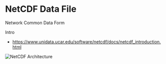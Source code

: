 # NetCDF Data File

Network Common Data Form

Intro
* https://www.unidata.ucar.edu/software/netcdf/docs/netcdf_introduction.html

![NetCDF Architecture](https://www.unidata.ucar.edu/software/netcdf/docs/netcdf_architecture.png)


